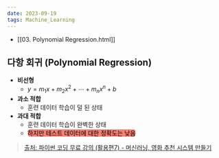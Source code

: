 ```yaml
---
date: 2023-09-19
tags: Machine_Learning
---
```


- [[03. Polynomial Regression.html]]

## 다항 회귀 (Polynomial Regression)

- **비선형**
	- $y = m_1x + m_2x^2 + \cdots + m_nx^n + b$
- **과소 적합**
	- 훈련 데이터 학습이 덜 된 상태
- **과대 적합**
	- 훈련 데이터 학습이 완벽한 상태
	- <span style="border-radius: 5px; color: black; background-color: salmon">하지만 테스트 데이터에 대한 정확도는 낮음</span>

> [출처: 파이썬 코딩 무료 강의 (활용편7) - 머신러닝, 영화 추천 시스템 만들기](https://youtu.be/TNcfJHajqJY?si=ftzrziLr5YX2hZq-)